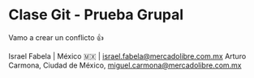 # Clase Git - Prueba Grupal

Vamo a crear un conflicto 👍

Israel Fabela | México 🇲🇽 | israel.fabela@mercadolibre.com.mx
Arturo Carmona, Ciudad de México, miguel.carmona@mercadolibre.com.mx
